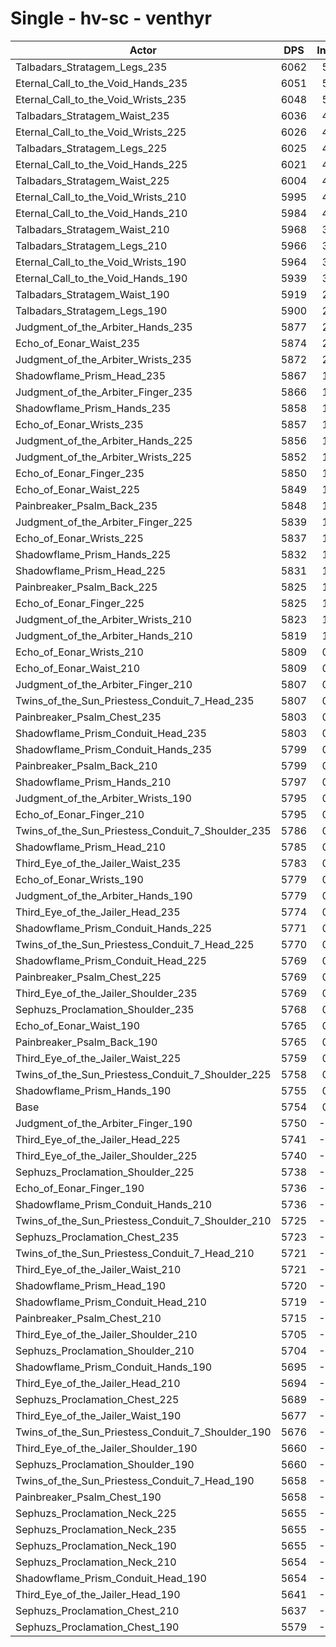 # Single - hv-sc - venthyr
| Actor | DPS | Increase |
|---|:---:|:---:|
|Talbadars_Stratagem_Legs_235|6062|5.36%|
|Eternal_Call_to_the_Void_Hands_235|6051|5.16%|
|Eternal_Call_to_the_Void_Wrists_235|6048|5.11%|
|Talbadars_Stratagem_Waist_235|6036|4.90%|
|Eternal_Call_to_the_Void_Wrists_225|6026|4.73%|
|Talbadars_Stratagem_Legs_225|6025|4.71%|
|Eternal_Call_to_the_Void_Hands_225|6021|4.64%|
|Talbadars_Stratagem_Waist_225|6004|4.34%|
|Eternal_Call_to_the_Void_Wrists_210|5995|4.19%|
|Eternal_Call_to_the_Void_Hands_210|5984|4.00%|
|Talbadars_Stratagem_Waist_210|5968|3.71%|
|Talbadars_Stratagem_Legs_210|5966|3.68%|
|Eternal_Call_to_the_Void_Wrists_190|5964|3.64%|
|Eternal_Call_to_the_Void_Hands_190|5939|3.21%|
|Talbadars_Stratagem_Waist_190|5919|2.87%|
|Talbadars_Stratagem_Legs_190|5900|2.53%|
|Judgment_of_the_Arbiter_Hands_235|5877|2.14%|
|Echo_of_Eonar_Waist_235|5874|2.09%|
|Judgment_of_the_Arbiter_Wrists_235|5872|2.05%|
|Shadowflame_Prism_Head_235|5867|1.96%|
|Judgment_of_the_Arbiter_Finger_235|5866|1.95%|
|Shadowflame_Prism_Hands_235|5858|1.81%|
|Echo_of_Eonar_Wrists_235|5857|1.78%|
|Judgment_of_the_Arbiter_Hands_225|5856|1.76%|
|Judgment_of_the_Arbiter_Wrists_225|5852|1.70%|
|Echo_of_Eonar_Finger_235|5850|1.67%|
|Echo_of_Eonar_Waist_225|5849|1.65%|
|Painbreaker_Psalm_Back_235|5848|1.62%|
|Judgment_of_the_Arbiter_Finger_225|5839|1.47%|
|Echo_of_Eonar_Wrists_225|5837|1.45%|
|Shadowflame_Prism_Hands_225|5832|1.35%|
|Shadowflame_Prism_Head_225|5831|1.34%|
|Painbreaker_Psalm_Back_225|5825|1.23%|
|Echo_of_Eonar_Finger_225|5825|1.23%|
|Judgment_of_the_Arbiter_Wrists_210|5823|1.20%|
|Judgment_of_the_Arbiter_Hands_210|5819|1.12%|
|Echo_of_Eonar_Wrists_210|5809|0.96%|
|Echo_of_Eonar_Waist_210|5809|0.96%|
|Judgment_of_the_Arbiter_Finger_210|5807|0.93%|
|Twins_of_the_Sun_Priestess_Conduit_7_Head_235|5807|0.92%|
|Painbreaker_Psalm_Chest_235|5803|0.86%|
|Shadowflame_Prism_Conduit_Head_235|5803|0.85%|
|Shadowflame_Prism_Conduit_Hands_235|5799|0.79%|
|Painbreaker_Psalm_Back_210|5799|0.77%|
|Shadowflame_Prism_Hands_210|5797|0.75%|
|Judgment_of_the_Arbiter_Wrists_190|5795|0.72%|
|Echo_of_Eonar_Finger_210|5795|0.71%|
|Twins_of_the_Sun_Priestess_Conduit_7_Shoulder_235|5786|0.56%|
|Shadowflame_Prism_Head_210|5785|0.54%|
|Third_Eye_of_the_Jailer_Waist_235|5783|0.50%|
|Echo_of_Eonar_Wrists_190|5779|0.44%|
|Judgment_of_the_Arbiter_Hands_190|5779|0.44%|
|Third_Eye_of_the_Jailer_Head_235|5774|0.35%|
|Shadowflame_Prism_Conduit_Hands_225|5771|0.29%|
|Twins_of_the_Sun_Priestess_Conduit_7_Head_225|5770|0.28%|
|Shadowflame_Prism_Conduit_Head_225|5769|0.26%|
|Painbreaker_Psalm_Chest_225|5769|0.26%|
|Third_Eye_of_the_Jailer_Shoulder_235|5769|0.25%|
|Sephuzs_Proclamation_Shoulder_235|5768|0.25%|
|Echo_of_Eonar_Waist_190|5765|0.20%|
|Painbreaker_Psalm_Back_190|5765|0.19%|
|Third_Eye_of_the_Jailer_Waist_225|5759|0.08%|
|Twins_of_the_Sun_Priestess_Conduit_7_Shoulder_225|5758|0.06%|
|Shadowflame_Prism_Hands_190|5755|0.01%|
|Base|5754|0.00%|
|Judgment_of_the_Arbiter_Finger_190|5750|-0.07%|
|Third_Eye_of_the_Jailer_Head_225|5741|-0.23%|
|Third_Eye_of_the_Jailer_Shoulder_225|5740|-0.25%|
|Sephuzs_Proclamation_Shoulder_225|5738|-0.29%|
|Echo_of_Eonar_Finger_190|5736|-0.32%|
|Shadowflame_Prism_Conduit_Hands_210|5736|-0.32%|
|Twins_of_the_Sun_Priestess_Conduit_7_Shoulder_210|5725|-0.51%|
|Sephuzs_Proclamation_Chest_235|5723|-0.54%|
|Twins_of_the_Sun_Priestess_Conduit_7_Head_210|5721|-0.58%|
|Third_Eye_of_the_Jailer_Waist_210|5721|-0.58%|
|Shadowflame_Prism_Head_190|5720|-0.59%|
|Shadowflame_Prism_Conduit_Head_210|5719|-0.61%|
|Painbreaker_Psalm_Chest_210|5715|-0.68%|
|Third_Eye_of_the_Jailer_Shoulder_210|5705|-0.85%|
|Sephuzs_Proclamation_Shoulder_210|5704|-0.87%|
|Shadowflame_Prism_Conduit_Hands_190|5695|-1.02%|
|Third_Eye_of_the_Jailer_Head_210|5694|-1.05%|
|Sephuzs_Proclamation_Chest_225|5689|-1.13%|
|Third_Eye_of_the_Jailer_Waist_190|5677|-1.34%|
|Twins_of_the_Sun_Priestess_Conduit_7_Shoulder_190|5676|-1.35%|
|Third_Eye_of_the_Jailer_Shoulder_190|5660|-1.63%|
|Sephuzs_Proclamation_Shoulder_190|5660|-1.63%|
|Twins_of_the_Sun_Priestess_Conduit_7_Head_190|5658|-1.67%|
|Painbreaker_Psalm_Chest_190|5658|-1.67%|
|Sephuzs_Proclamation_Neck_225|5655|-1.72%|
|Sephuzs_Proclamation_Neck_235|5655|-1.72%|
|Sephuzs_Proclamation_Neck_190|5655|-1.73%|
|Sephuzs_Proclamation_Neck_210|5654|-1.73%|
|Shadowflame_Prism_Conduit_Head_190|5654|-1.74%|
|Third_Eye_of_the_Jailer_Head_190|5641|-1.96%|
|Sephuzs_Proclamation_Chest_210|5637|-2.03%|
|Sephuzs_Proclamation_Chest_190|5579|-3.05%|
